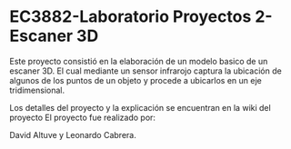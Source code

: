 EC3882-Laboratorio Proyectos 2-Escaner 3D
==========

Este proyecto consistió en la elaboración de un modelo basico de un escaner 3D. El cual mediante un sensor infrarojo captura la ubicación de algunos de los puntos de un objeto y procede a ubicarlos en un eje tridimensional.

Los detalles del proyecto y la explicación se encuentran en la wiki del proyecto
El proyecto fue realizado por:

  David Altuve y Leonardo Cabrera.
